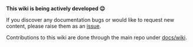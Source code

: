 **This wiki is being actively developed :wink:**

If you discover any documentation bugs or would like to request new content, please raise them as an [issue](https://github.com/irwins/wiki-automation/issues).

Contributions to this wiki are done through the main repo under [docs/wiki](https://github.com/irwins/wiki-automation/tree/main/docs/wiki).

